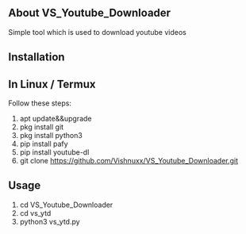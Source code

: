 ## About VS_Youtube_Downloader
   Simple tool which is used to download youtube videos
 
  ## Installation
  ## In Linux / Termux
  Follow these steps:

  1. apt update&&upgrade
  2. pkg install git
  3. pkg install python3
  4. pip install pafy
  5. pip install youtube-dl
  6. git clone https://github.com/Vishnuxx/VS_Youtube_Downloader.git
  
  ## Usage
  1. cd VS_Youtube_Downloader
  2. cd vs_ytd
  2. python3 vs_ytd.py
